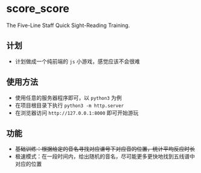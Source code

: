 # score_score
The Five-Line Staff Quick Sight-Reading Training.


## 计划
- 计划做成一个纯前端的 `js` 小游戏，感觉应该不会很难


## 使用方法
- 使用任意的服务器程序即可，以 `python3` 为例
- 在项目根目录下执行 `python3 -m http.server`
- 在浏览器访问 `http://127.0.0.1:8000` 即可开始游玩


## 功能

- ~~基础训练：根据给定的音名寻找对应谱号下对应音的位置，统计平均反应时长~~
- 极速模式：在一段时间内，给出随机的音名，尽可能更多更快地找到五线谱中对应的位置

